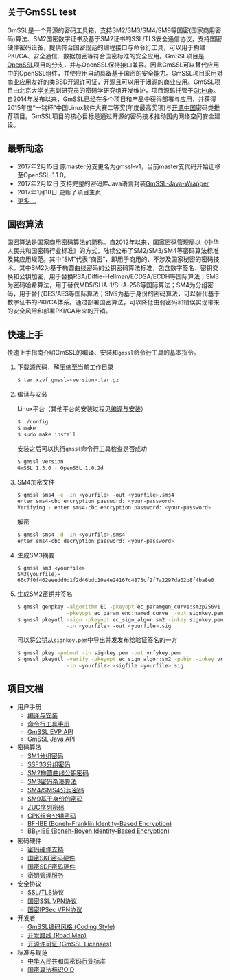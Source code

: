 ## 关于GmSSL test

GmSSL是一个开源的密码工具箱，支持SM2/SM3/SM4/SM9等国密(国家商用密码)算法、SM2国密数字证书及基于SM2证书的SSL/TLS安全通信协议，支持国密硬件密码设备，提供符合国密规范的编程接口与命令行工具，可以用于构建PKI/CA、安全通信、数据加密等符合国密标准的安全应用。GmSSL项目是[OpenSSL](https://www.openssl.org)项目的分支，并与OpenSSL保持接口兼容。因此GmSSL可以替代应用中的OpenSSL组件，并使应用自动具备基于国密的安全能力。GmSSL项目采用对商业应用友好的类BSD开源许可证，开源且可以用于闭源的商业应用。GmSSL项目由北京大学[关志](http://infosec.pku.edu.cn/~guanzhi/)副研究员的密码学研究组开发维护，项目源码托管于[GitHub](https://github.com/guanzhi/GmSSL)。自2014年发布以来，GmSSL已经在多个项目和产品中获得部署与应用，并获得2015年度“一铭杯”中国Linux软件大赛二等奖(年度最高奖项)与[开源中国](https://www.oschina.net/p/GmSSL)密码类推荐项目。GmSSL项目的核心目标是通过开源的密码技术推动国内网络空间安全建设。

## 最新动态

- 2017年2月15日 原master分支更名为gmssl-v1，当前master支代码开始迁移至OpenSSL-1.1.0。
- 2017年2月12日 支持完整的密码库Java语言封装[GmSSL-Java-Wrapper](http://gmssl.org/docs/java-api.html)
- 2017年1月18日 更新了项目主页
- [更多 ...](http://gmssl.org/docs/changelog.html)

## 国密算法

国密算法是国家商用密码算法的简称。自2012年以来，国家密码管理局以《中华人民共和国密码行业标准》的方式，陆续公布了SM2/SM3/SM4等密码算法标准及其应用规范。其中“SM”代表“商密”，即用于商用的、不涉及国家秘密的密码技术。其中SM2为基于椭圆曲线密码的公钥密码算法标准，包含数字签名、密钥交换和公钥加密，用于替换RSA/Diffie-Hellman/ECDSA/ECDH等国际算法；SM3为密码哈希算法，用于替代MD5/SHA-1/SHA-256等国际算法；SM4为分组密码，用于替代DES/AES等国际算法；SM9为基于身份的密码算法，可以替代基于数字证书的PKI/CA体系。通过部署国密算法，可以降低由弱密码和错误实现带来的安全风险和部署PKI/CA带来的开销。

## 快速上手

快速上手指南介绍GmSSL的编译、安装和`gmssl`命令行工具的基本指令。

1. 下载源代码，解压缩至当前工作目录

   ```sh
   $ tar xzvf gmssl-<version>.tar.gz
   ```

2. 编译与安装

   Linux平台（其他平台的安装过程见[编译与安装](http://gmssl.org)）

   ```sh
   $ ./config
   $ make
   $ sudo make install
   ```

   安装之后可以执行`gmssl`命令行工具检查是否成功

   ```sh
   $ gmssl version
   GmSSL 1.3.0 - OpenSSL 1.0.2d
   ```

3. SM4加密文件

   ```sh
   $ gmssl sms4 -e -in <yourfile> -out <yourfile>.sms4
   enter sms4-cbc encryption password: <your-password>
   Verifying - enter sms4-cbc encryption password: <your-password>
   ```

   解密

   ```sh
   $ gmssl sms4 -d -in <yourfile>.sms4
   enter sms4-cbc decryption password: <your-password>
   ```

4. 生成SM3摘要

   ```
   $ gmssl sm3 <yourfile>
   SM3(yourfile)= 66c7f0f462eeedd9d1f2d46bdc10e4e24167c4875cf2f7a2297da02b8f4ba8e0
   ```

5. 生成SM2密钥并签名

   ```sh
   $ gmssl genpkey -algorithm EC -pkeyopt ec_paramgen_curve:sm2p256v1 \
                   -pkeyopt ec_param_enc:named_curve  -out signkey.pem
   $ gmssl pkeyutl -sign -pkeyopt ec_sign_algor:sm2 -inkey signkey.pem \
                   -in <yourfile> -out <yourfile>.sig
   ```

   可以将公钥从`signkey.pem`中导出并发发布给验证签名的一方

   ```sh
   $ gmssl pkey -pubout -in signkey.pem -out vrfykey.pem
   $ gmssl pkeyutl -verify -pkeyopt ec_sign_algor:sm2 -pubin -inkey vrfykey.pem \
                   -in <yourfile> -sigfile <yourfile>.sig
   ```


## 项目文档

- 用户手册
   * [编译与安装](http://gmssl.org/docs/install.html)
   * [命令行工具手册](http://gmssl.org/docs/commands.html)
   * [GmSSL EVP API](http://gmssl.org/docs/evp-api.html)
   * [GmSSL Java API](http://gmssl.org/docs/java-api.html)
- 密码算法
   * [SM1分组密码](http://gmssl.org/docs/sm1.html)
   * [SSF33分组密码](http://gmssl.org/docs/ssf33.html)
   * [SM2椭圆曲线公钥密码](http://gmssl.org/docs/sm2.html)
   * [SM3密码杂凑算法](http://gmssl.org/docs/sm3.html)
   * [SM4/SMS4分组密码](http://gmssl.org/docs/sm4.html)
   * [SM9基于身份的密码](http://gmssl.org/docs/sm9.html)
   * [ZUC序列密码](http://gmssl.org/docs/zuc.html)
   * [CPK组合公钥密码](http://gmssl.org/docs/cpk.html)
   * [BF-IBE (Boneh-Franklin Identity-Based Encryption)](http://gmssl.org/docs/bfibe.html)
   * [BB<sub>1</sub>-IBE (Boneh-Boyen Identity-Based Encryption)](http://gmssl.org/docs/bb1ibe.html)
- 密码硬件
   * [密码硬件支持](http://gmssl.org/docs/crypto-devices.html)
   * [国密SKF密码硬件](http://gmssl.org/docs/skf.html)
   * [国密SDF密码硬件](http://gmssl.org/docs/sdf.html)
   * [密钥管理服务](http://gmssl.org/docs/keyservice.html)
- 安全协议
   * [SSL/TLS协议](http://gmssl.org/docs/ssl.html)
   * [国密SSL VPN协议](http://gmssl.org/docs/sslvpn.html)
   * [国密IPSec VPN协议](http://gmssl.org/docs/ipsecvpn.html)
- 开发者
   * [GmSSL编码风格 (Coding Style)](http://gmssl.org/docs/gmssl-coding-style.html)
   * [开发路线 (Road Map)](http://gmssl.org/docs/roadmap.html)
   * [开源许可证 (GmSSL Licenses)](http://gmssl.org/docs/licenses.html)
- 标准与规范
   * [中华人民共和国密码行业标准](http://gmssl.org/docs/standards.html)
   * [国密算法标识OID](http://gmssl.org/docs/oid.html)
